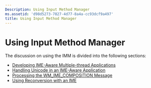 ```yaml
---
Description: Using Input Method Manager
ms.assetid: 'd98d5273-7827-4d77-8a4a-cc93dcf9a497'
title: Using Input Method Manager
---
```


# Using Input Method Manager

The discussion on using the IMM is divided into the following sections:

-   [Developing IME-Aware Multiple-thread Applications](developing-ime-aware-multiple-thread-applications.md)
-   [Handling Unicode in an IME-Aware Application](handling-unicode-in-an-ime-aware-application.md)
-   [Processing the WM\_IME\_COMPOSITION Message](processing-the-wm-ime-composition-message.md)
-   [Using Reconversion with an IME](using-reconversion-with-an-ime.md)

 

 



